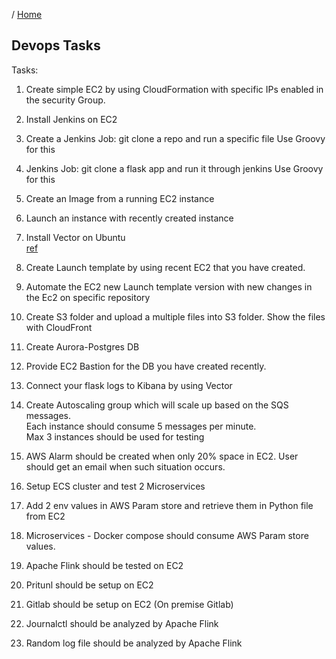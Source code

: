 / [Home](index.md)

## Devops Tasks

Tasks:
1. Create simple EC2 by using CloudFormation with specific IPs enabled in the security Group.

2. Install Jenkins on EC2 

3. Create a Jenkins Job: git clone a repo and run a specific file
	Use Groovy for this

4. Jenkins Job: git clone a flask app and run it through jenkins
	Use Groovy for this

5. Create an Image from a running EC2 instance

6. Launch an instance with recently created instance

7. Install Vector on Ubuntu
	<br>
	[ref](https://rajasgs.github.io/wiki/vector.html)

08. Create Launch template by using recent EC2 that you have created. 

09. Automate the EC2 new Launch template version with new changes in the Ec2 on specific repository

10. Create S3 folder and upload a multiple files into S3 folder. Show the files with CloudFront

11. Create Aurora-Postgres DB 

12. Provide EC2 Bastion for the DB you have created recently.

13. Connect your flask logs to Kibana by using Vector 

14. Create Autoscaling group which will scale up based on the SQS messages. 
	<br>
	Each instance should consume 5 messages per minute.
	<br>
	Max 3 instances should be used for testing
	
15. AWS Alarm should be created when only 20% space in EC2. User should get an email when such situation occurs.

16. Setup ECS cluster and test 2 Microservices

17. Add 2 env values in AWS Param store and retrieve them in Python file from EC2

18. Microservices - Docker compose should consume AWS Param store values.

19. Apache Flink should be tested on EC2

20. Pritunl should be setup on EC2

21. Gitlab should be setup on EC2 (On premise Gitlab)

22. Journalctl should be analyzed by Apache Flink

23. Random log file should be analyzed by Apache Flink



